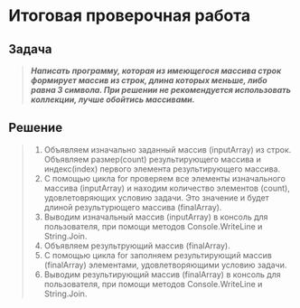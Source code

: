 # **Итоговая проверочная работа**
## **Задача**
> ***Написать программу, которая из имеющегося массива строк формирует массив из строк, длина которых меньше, либо равна 3 символа. При решении не рекомендуется использовать коллекции, лучше обойтись массивами.***
## **Решение**
> 1. Объявляем изначально заданный массив (inputArray) из строк. Объявляем размер(count) результирующего массива и индекс(index) первого элемента результирующего массива.
> 2. С помощью цикла for проверяем все элементы изначального массива (inputArray) и находим количество элементов (count), удовлетовряющих условию задачи. Это значение и будет длиной результурющего массива (finalArray).
> 3. Выводим изначальный массив (inputArray) в консоль для пользователя, при помощи методов Console.WriteLine и String.Join.
> 4. Объявляем результрующий массив (finalArray).
> 5. С помощью цикла for заполняем результирующий массив (finalArray) элементами, удовлетворяющими условию задачи.
> 6. Выводим результирующий массив (finalArray) в консоль для пользователя, при помощи методов Console.WriteLine и String.Join.
